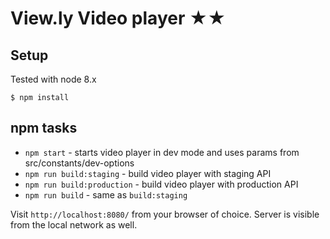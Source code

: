# View.ly Video player ★★

## Setup

Tested with node 8.x

```
$ npm install
```

## npm tasks

* `npm start` - starts video player in dev mode and uses params from src/constants/dev-options
* `npm run build:staging` - build video player with staging API
* `npm run build:production` - build video player with production API
* `npm run build` - same as `build:staging`

Visit `http://localhost:8080/` from your browser of choice.
Server is visible from the local network as well.

